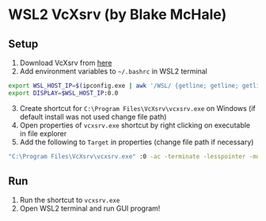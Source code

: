 # WSL2 VcXsrv (by Blake McHale)
## Setup  
1. Download VcXsrv from [here](https://sourceforge.net/projects/vcxsrv/)
2. Add environment variables to `~/.bashrc` in WSL2 terminal  
```bash
export WSL_HOST_IP=$(ipconfig.exe | awk '/WSL/ {getline; getline; getline; getline; print substr($14, 1, length($14)-1)}')
export DISPLAY=$WSL_HOST_IP:0.0
```  
3. Create shortcut for `C:\Program Files\VcXsrv\vcxsrv.exe` on Windows (if default install was not used change file path)  
4. Open properties of `vcxsrv.exe` shortcut by right clicking on executable in file explorer
5. Add the following to `Target` in properties (change file path if necessary)  
```bash
"C:\Program Files\VcXsrv\vcxsrv.exe" :0 -ac -terminate -lesspointer -multiwindow -clipboard -nowgl -dpi auto
```  
## Run  
1. Run the shortcut to `vcxsrv.exe`  
2. Open WSL2 terminal and run GUI program!
